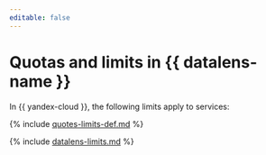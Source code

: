 ```yaml
---
editable: false
---
```


# Quotas and limits in {{ datalens-name }}

In {{ yandex-cloud }}, the following limits apply to services:

{% include [quotes-limits-def.md](../../_includes/quotes-limits-def.md) %}

{% include [datalens-limits.md](../../_includes/datalens/datalens-limits.md) %}